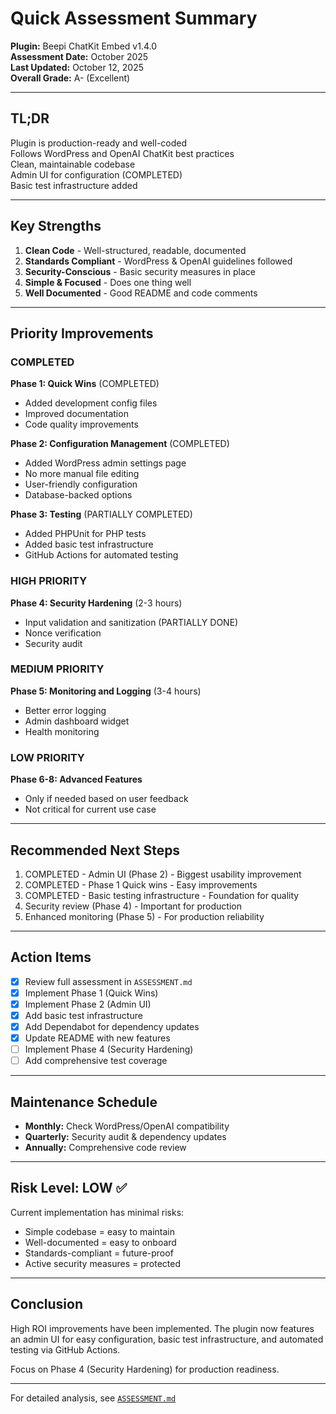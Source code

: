 # Quick Assessment Summary

**Plugin:** Beepi ChatKit Embed v1.4.0  
**Assessment Date:** October 2025  
**Last Updated:** October 12, 2025  
**Overall Grade:** A- (Excellent)

---

## TL;DR

Plugin is production-ready and well-coded  
Follows WordPress and OpenAI ChatKit best practices  
Clean, maintainable codebase  
Admin UI for configuration (COMPLETED)  
Basic test infrastructure added

---

## Key Strengths

1. **Clean Code** - Well-structured, readable, documented
2. **Standards Compliant** - WordPress & OpenAI guidelines followed
3. **Security-Conscious** - Basic security measures in place
4. **Simple & Focused** - Does one thing well
5. **Well Documented** - Good README and code comments

---

## Priority Improvements

### COMPLETED
**Phase 1: Quick Wins** (COMPLETED)
- Added development config files
- Improved documentation
- Code quality improvements

**Phase 2: Configuration Management** (COMPLETED)
- Added WordPress admin settings page
- No more manual file editing
- User-friendly configuration
- Database-backed options

**Phase 3: Testing** (PARTIALLY COMPLETED)
- Added PHPUnit for PHP tests
- Added basic test infrastructure
- GitHub Actions for automated testing

### HIGH PRIORITY
**Phase 4: Security Hardening** (2-3 hours)
- Input validation and sanitization (PARTIALLY DONE)
- Nonce verification
- Security audit

### MEDIUM PRIORITY
**Phase 5: Monitoring and Logging** (3-4 hours)
- Better error logging
- Admin dashboard widget
- Health monitoring

### LOW PRIORITY
**Phase 6-8: Advanced Features**
- Only if needed based on user feedback
- Not critical for current use case

---

## Recommended Next Steps

1. COMPLETED - Admin UI (Phase 2) - Biggest usability improvement
2. COMPLETED - Phase 1 Quick wins - Easy improvements
3. COMPLETED - Basic testing infrastructure - Foundation for quality
4. Security review (Phase 4) - Important for production
5. Enhanced monitoring (Phase 5) - For production reliability

---

## Action Items

- [x] Review full assessment in `ASSESSMENT.md`
- [x] Implement Phase 1 (Quick Wins)
- [x] Implement Phase 2 (Admin UI)
- [x] Add basic test infrastructure
- [x] Add Dependabot for dependency updates
- [x] Update README with new features
- [ ] Implement Phase 4 (Security Hardening)
- [ ] Add comprehensive test coverage

---

## Maintenance Schedule

- **Monthly:** Check WordPress/OpenAI compatibility
- **Quarterly:** Security audit & dependency updates
- **Annually:** Comprehensive code review

---

## Risk Level: LOW ✅

Current implementation has minimal risks:
- Simple codebase = easy to maintain
- Well-documented = easy to onboard
- Standards-compliant = future-proof
- Active security measures = protected

---

## Conclusion

High ROI improvements have been implemented. The plugin now features an admin UI for easy configuration, basic test infrastructure, and automated testing via GitHub Actions.

Focus on Phase 4 (Security Hardening) for production readiness.

---

For detailed analysis, see [`ASSESSMENT.md`](./ASSESSMENT.md)
